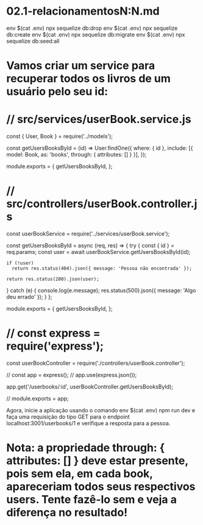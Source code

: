 # 02.1-relacionamentosN:N.md

env $(cat .env) npx sequelize db:drop
env $(cat .env) npx sequelize db:create
env $(cat .env) npx sequelize db:migrate
env $(cat .env) npx sequelize db:seed:all



# Vamos criar um service para recuperar todos os livros de um usuário pelo seu id:


# // src/services/userBook.service.js

const { User, Book } = require('../models');

const getUsersBooksById = (id) => User.findOne({
  where: { id },
  include: [{ model: Book, as: 'books', through: { attributes: [] } }],
});

module.exports = {
  getUsersBooksById,
};


# // src/controllers/userBook.controller.js

const userBookService = require('../services/userBook.service');

const getUsersBooksById = async (req, res) => {
  try {
    const { id } = req.params;
    const user = await userBookService.getUsersBooksById(id);

    if (!user)
      return res.status(404).json({ message: 'Pessoa não encontrada' });

    return res.status(200).json(user);
  } catch (e) {
    console.log(e.message);
    res.status(500).json({ message: 'Algo deu errado' });
  }
};

module.exports = {
  getUsersBooksById,
};

# // const express = require('express');
const userBookController = require('./controllers/userBook.controller');

// const app = express();
// app.use(express.json());

app.get('/userbooks/:id', userBookController.getUsersBooksById);

// module.exports = app;

Agora, inicie a aplicação usando o comando env $(cat .env) npm run dev e faça uma requisição do tipo GET para o endpoint localhost:3001/userbooks/1 e verifique a resposta para a pessoa.

# Nota: a propriedade through: { attributes: [] } deve estar presente, pois sem ela, em cada book, apareceriam todos seus respectivos users. Tente fazê-lo sem e veja a diferença no resultado!




